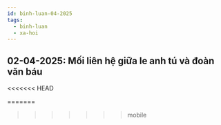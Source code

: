 ```yaml
---
id: binh-luan-04-2025
tags: 
  - binh-luan 
  - xa-hoi
---
```


## 02-04-2025: Mối liên hệ giữa le anh tú và đoàn văn báu
<<<<<<< HEAD



=======
>>>>>>> mobile
